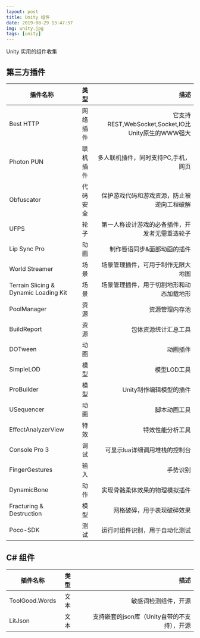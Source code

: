```yaml
---
layout: post
title: Unity 组件
date: 2019-08-29 13:47:57
img: unity.jpg
tags: [unity]
---
```

Unity 实用的组件收集


<div class="divider"></div>

## 第三方插件

插件名称|类型|描述
---|:--:|---:
Best HTTP|网络插件|它支持REST,WebSocket,Socket,IO比Unity原生的WWW强大
Photon PUN|联机插件|多人联机插件，同时支持PC,手机，网页
Obfuscator|代码安全|保护游戏代码和游戏资源，防止被逆向工程破解
UFPS|轮子|第一人称设计游戏的必备插件，开发者无需重造轮子
Lip Sync Pro|动画|制作唇语同步&面部动画的插件
World Streamer|场景|场景管理插件，可用于制作无限大地图
Terrain Slicing & Dynamic Loading Kit|场景|场景管理插件，用于切割地形和动态加载地形
PoolManager|资源|资源管理内存池
BuildReport|资源|包体资源统计汇总工具
DOTween|动画|动画插件
SimpleLOD|模型|模型LOD工具
ProBuilder|模型|Unity制作编辑模型的插件
USequencer|动画|脚本动画工具
EffectAnalyzerView|特效|特效性能分析工具
Console Pro 3|调试|可显示lua详细调用堆栈的控制台
FingerGestures|输入|手势识别
DynamicBone|动作|实现骨骼柔体效果的物理模拟插件
Fracturing & Destruction|模型|网格破碎，用于表现破碎效果
Poco-SDK|测试|运行时组件识别，用于自动化测试


## C# 组件

插件名称|类型|描述
---|:--:|---:
ToolGood.Words|文本|敏感词检测组件，开源
LitJson|文本|支持嵌套的json库（Unity自带的不支持），开源